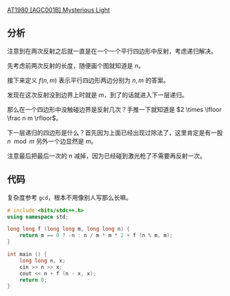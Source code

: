 [AT1980 [AGC001B] Mysterious Light](https://www.luogu.com.cn/problem/AT1980)

## 分析

注意到在两次反射之后就一直是在一个一个平行四边形中反射，考虑递归解决。

先考虑前两次反射的长度，随便画个图就知道是 $n$。

接下来定义 $f (n, m)$ 表示平行四边形两边分别为 $n, m$ 的答案。

发现在这次反射没到边界上时就是 $m$，到了的话就进入下一层递归。

那么在一个四边形中没触碰边界是反射几次？手推一下就知道是 $2 \times \lfloor \frac n m \rfloor$。

下一层递归的四边形是什么？首先因为上面已经出现过除法了，这里肯定是有一股 $n \mod m$ 另外一个边显然是 $m$。

注意最后把最后一次的 $n$ 减掉，因为已经碰到激光枪了不需要再反射一次。

## 代码

复杂度参考 `gcd`，根本不用像别人写那么长嘛。

```cpp
# include <bits/stdc++.h>
using namespace std;

long long f (long long m, long long n) {
	return m == 0 ? -n : n / m * m * 2 + f (n % m, m);
}

int main () {
	long long n, x;
	cin >> n >> x;
	cout << n + f (n - x, x);
	return 0;
}
```